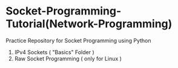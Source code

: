 # Socket-Programming-Tutorial(Network-Programming)
Practice Repository for Socket Programming using Python
1. IPv4 Sockets ( "Basics" Folder )
2. Raw Socket Programming ( only for Linux )
